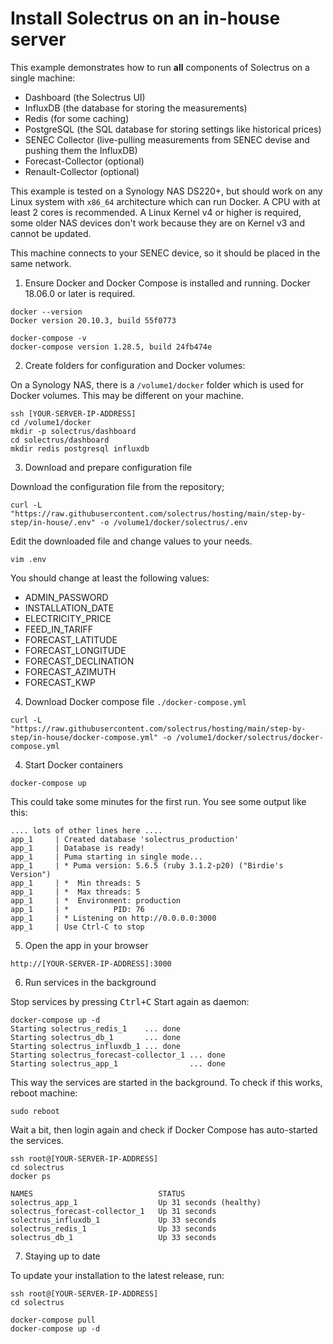 # Install Solectrus on an in-house server

This example demonstrates how to run **all** components of Solectrus on a single machine:

- Dashboard (the Solectrus UI)
- InfluxDB (the database for storing the measurements)
- Redis (for some caching)
- PostgreSQL (the SQL database for storing settings like historical prices)
- SENEC Collector (live-pulling measurements from SENEC devise and pushing them the InfluxDB)
- Forecast-Collector (optional)
- Renault-Collector (optional)

This example is tested on a Synology NAS DS220+, but should work on any Linux system with `x86_64` architecture which can run Docker. A CPU with at least 2 cores is recommended. A Linux Kernel v4 or higher is required, some older NAS devices don't work because they are on Kernel v3 and cannot be updated.

This machine connects to your SENEC device, so it should be placed in the same network.

1. Ensure Docker and Docker Compose is installed and running. Docker 18.06.0 or later is required.

```console
docker --version
Docker version 20.10.3, build 55f0773

docker-compose -v
docker-compose version 1.28.5, build 24fb474e
```

2. Create folders for configuration and Docker volumes:

On a Synology NAS, there is a `/volume1/docker` folder which is used for Docker volumes. This may be different on your machine.

```console
ssh [YOUR-SERVER-IP-ADDRESS]
cd /volume1/docker
mkdir -p solectrus/dashboard
cd solectrus/dashboard
mkdir redis postgresql influxdb
```

3. Download and prepare configuration file

Download the configuration file from the repository;

```console
curl -L "https://raw.githubusercontent.com/solectrus/hosting/main/step-by-step/in-house/.env" -o /volume1/docker/solectrus/.env
```

Edit the downloaded file and change values to your needs.

```console
vim .env
```

You should change at least the following values:

- ADMIN_PASSWORD
- INSTALLATION_DATE
- ELECTRICITY_PRICE
- FEED_IN_TARIFF
- FORECAST_LATITUDE
- FORECAST_LONGITUDE
- FORECAST_DECLINATION
- FORECAST_AZIMUTH
- FORECAST_KWP


4. Download Docker compose file `./docker-compose.yml`

```console
curl -L "https://raw.githubusercontent.com/solectrus/hosting/main/step-by-step/in-house/docker-compose.yml" -o /volume1/docker/solectrus/docker-compose.yml
```

4. Start Docker containers

```console
docker-compose up
```

This could take some minutes for the first run. You see some output like this:

```
.... lots of other lines here ....
app_1     | Created database 'solectrus_production'
app_1     | Database is ready!
app_1     | Puma starting in single mode...
app_1     | * Puma version: 5.6.5 (ruby 3.1.2-p20) ("Birdie's Version")
app_1     | *  Min threads: 5
app_1     | *  Max threads: 5
app_1     | *  Environment: production
app_1     | *          PID: 76
app_1     | * Listening on http://0.0.0.0:3000
app_1     | Use Ctrl-C to stop
```

5. Open the app in your browser

`http://[YOUR-SERVER-IP-ADDRESS]:3000`


6. Run services in the background

Stop services by pressing <kbd>Ctrl+C</kbd>
Start again as daemon:

```console
docker-compose up -d
Starting solectrus_redis_1    ... done
Starting solectrus_db_1       ... done
Starting solectrus_influxdb_1 ... done
Starting solectrus_forecast-collector_1 ... done
Starting solectrus_app_1                ... done
```

This way the services are started in the background. To check if this works, reboot machine:

```console
sudo reboot
```

Wait a bit, then login again and check if Docker Compose has auto-started the services.

```console
ssh root@[YOUR-SERVER-IP-ADDRESS]
cd solectrus
docker ps

NAMES                            STATUS
solectrus_app_1                  Up 31 seconds (healthy)
solectrus_forecast-collector_1   Up 31 seconds
solectrus_influxdb_1             Up 33 seconds
solectrus_redis_1                Up 33 seconds
solectrus_db_1                   Up 33 seconds
```

7. Staying up to date

To update your installation to the latest release, run:

```console
ssh root@[YOUR-SERVER-IP-ADDRESS]
cd solectrus

docker-compose pull
docker-compose up -d
```
